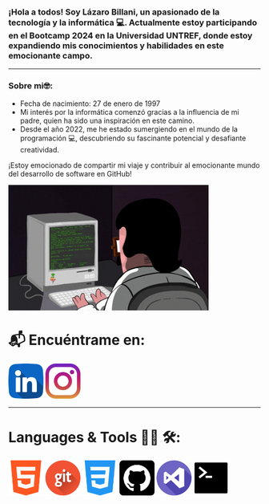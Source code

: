 <h3>¡Hola a todos! Soy Lázaro Billani, un apasionado de la tecnología y la informática 💻. Actualmente estoy participando en el Bootcamp 2024 en la Universidad UNTREF, donde estoy expandiendo mis conocimientos y habilidades en este emocionante campo.</h3>
<hr>

<h3>Sobre mi🤓:</h3>
<ul>
  <li>
    Fecha de nacimiento: 27 de enero de 1997
  </li>
  <li>
    Mi interés por la informática comenzó gracias a la influencia de mi padre, quien ha sido una inspiración en este camino.
  </li>
  <li>
    Desde el año 2022, me he estado sumergiendo en el mundo de la programación 💻, descubriendo su fascinante potencial y desafiante creatividad.
  </li>
</ul>
¡Estoy emocionado de compartir mi viaje y contribuir al emocionante mundo del desarrollo de software en GitHub!





<img align='center' src='/img/coderman.gif'
width='400' height="250"/>



<h1>📬 Encuéntrame en:</h1>





<a href="https://www.linkedin.com/in/lazaro-billani/">
<img width="70" heigth="70" src="/img/linkedin.png"></a>
<a href="https://www.instagram.com/lazarobillani/">
<img width="70" heigth="70" src="/img/instagram.png"></a>
<hr>




<h1>Languages & Tools 👨‍💻 🛠:</h1>



<a href="https://www.w3schools.com/html/default.asp">
<img  aling="center" width="70" heigt="70" src="/img/html-5.png"></a>
<a href="https://git-scm.com/">
<img  aling="center" width="70" heigt="70" src="/img/git.png"></a>
<a href="https://www.w3schools.com/css/default.asp">
<img  aling="center" width="70" heigt="70" src="/img/css-3.png"></a>
<a href="https://github.com/Billanilazaro97/Billanilazaro97">
<img  aling="center" width="70" heigt="70" src="/img/github.png"></a>
<a href="https://code.visualstudio.com/">
<img  aling="center" width="70" heigt="70" src="/img/estudio-visual.png"></a>
<a href="https://code.visualstudio.com/docs/terminal/basics">
<img  aling="center" width="70" heigt="70" src="/img/terminal.png"></a>








  





 

  

 


  























